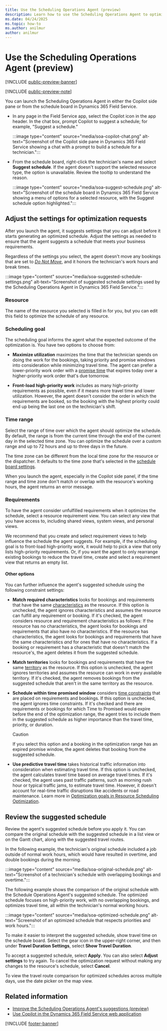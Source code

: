 ```yaml
---
title: Use the Scheduling Operations Agent (preview)
description: Learn how to use the Scheduling Operations Agent to optimize a technician's schedule in Dynamics 365 Field Service.
ms.date: 04/24/2025
ms.topic: how-to
ms.author: anilmur
author: anilmur
---
```


# Use the Scheduling Operations Agent (preview)

[!INCLUDE [public-preview-banner](../includes/public-preview-banner.md)]

[!INCLUDE [public-preview-note](../includes/public-preview-note.md)]

You can launch the Scheduling Operations Agent in either the Copilot side pane or from the schedule board in Dynamics 365 Field Service.

- In any page in the Field Service app, select the Copilot icon in the app header. In the chat box, prompt Copilot to suggest a schedule; for example, "Suggest a schedule."

   :::image type="content" source="media/soa-copilot-chat.png" alt-text="Screenshot of the Copilot side pane in Dynamics 365 Field Service showing a chat with a prompt to build a schedule for a technician.":::

- From the schedule board, right-click the technician's name and select **Suggest schedule**. If the agent doesn't support the selected resource type, the option is unavailable. Review the tooltip to understand the reason.

   :::image type="content" source="media/soa-suggest-schedule.png" alt-text="Screenshot of the schedule board in Dynamics 365 Field Service showing a menu of options for a selected resource, with the Suggest schedule option highlighted.":::

## Adjust the settings for optimization requests

After you launch the agent, it suggests settings that you can adjust before it starts generating an optimized schedule. Adjust the settings as needed to ensure that the agent suggests a schedule that meets your business requirements.

Regardless of the settings you select, the agent doesn't move any bookings that are set to [*Do Not Move*](soa-setup.md#select-an-optimization-method-for-booking-statuses), and it honors the technician's work hours and break times.

:::image type="content" source="media/soa-suggested-schedule-settings.png" alt-text="Screenshot of suggested schedule settings used by the Scheduling Operations Agent in Dynamics 365 Field Service.":::

### Resource

The name of the resource you selected is filled in for you, but you can edit this field to optimize the schedule of any resource.

### Scheduling goal

The scheduling goal informs the agent what the expected outcome of the optimization is. You have two options to choose from:

- **Maximize utilization** maximizes the time that the technician spends on doing the work for the bookings, taking priority and promise windows into consideration while minimizing travel time. The agent can prefer a lower-priority work order with a [promise time](schedule-time-constraints.md) that expires today over a higher-priority work order that's due tomorrow.

- **Front-load high-priority work** includes as many high-priority requirements as possible, even if it means more travel time and lower utilization. However, the agent doesn't consider the order in which the requirements are booked, so the booking with the highest priority could end up being the last one on the technician's shift.

### Time range

Select the range of time over which the agent should optimize the schedule. By default, the range is from the current time through the end of the current day in the selected time zone. You can optimize the schedule over a custom range and up to 72 hours and up to three days in the future.

The time zone can be different from the local time zone for the resource or the dispatcher. It defaults to the time zone that's selected in the [schedule board settings](schedule-board-tab-settings.md).

When you launch the agent, especially in the Copilot side panel, if the time range and time zone don't match or overlap with the resource's working hours, the agent returns an error message.

### Requirements

To have the agent consider unfulfilled requirements when it optimizes the schedule, select a resource requirement view. You can select any view that you have access to, including shared views, system views, and personal views.

We recommend that you create and select requirement views to help influence the schedule the agent suggests. For example, if the scheduling goal is to front-load high-priority work, it would help to pick a view that only lists high-priority requirements. Or, if you want the agent to only rearrange existing bookings to reduce the travel time, create and select a requirement view that returns an empty list.

#### Other options

You can further influence the agent's suggested schedule using the following constraint settings:

- **Match required characteristics** looks for bookings and requirements that have the same [characteristics](set-up-characteristics.md) as the resource. If this option is unchecked, the agent ignores characteristics and assumes the resource can fulfill any requirement or booking. If it's checked, the agent considers resource and requirement characteristics as follows: If the resource has no characteristics, the agent looks for bookings and requirements that also have no characteristics. If the resource has characteristics, the agent looks for bookings and requirements that have the same characteristics *and* for ones that have no characteristics. If a booking or requirement has a characteristic that doesn't match the resource's, the agent deletes it from the suggested schedule.

- **Match territories** looks for bookings and requirements that have the same [territory](set-up-territories.md) as the resource. If this option is unchecked, the agent ignores territories and assumes the resource can work in every available territory. If it's checked, the agent removes bookings from the suggested schedule that aren't in the same territory as the resource.

- **Schedule within time promised window** considers [time constraints](schedule-time-constraints.md) that are placed on requirements and bookings. If this option is unchecked, the agent ignores time constraints. If it's checked and there are requirements or bookings for which Time to Promised would expire before the end of the optimization range, the agent tries to include them in the suggested schedule as higher importance than the travel time, priority, or duration.

    > [!CAUTION]
    > If you select this option and a booking in the optimization range has an expired promise window, the agent deletes that booking from the suggested schedule.

- **Use predictive travel time** takes historical traffic information into consideration when estimating travel time. If this option is unchecked, the agent calculates travel time based on average travel times. If it's checked, the agent uses past traffic patterns, such as morning rush hour or typical traffic jams, to estimate travel time. However, it doesn't account for real-time traffic disruptions like accidents or road maintenance. Learn more in [Optimization goals in Resource Scheduling Optimization](rso-optimization-goal.md).

## Review the suggested schedule

Review the agent's suggested schedule before you apply it. You can compare the original schedule with the suggested schedule in a list view or on the Gantt chart, along with the suggested travel routes.

In the following example, the technician's original schedule included a job outside of normal work hours, which would have resulted in overtime, and double bookings during the morning.

:::image type="content" source="media/soa-original-schedule.png" alt-text="Screenshot of a technician's schedule with overlapping bookings and overtime.":::

The following example shows the comparison of the original schedule with the Schedule Operations Agent's suggested schedule. The optimized schedule focuses on high-priority work, with no overlapping bookings, and optimizes travel time, all within the technician's normal working hours.

:::image type="content" source="media/soa-optimized-schedule.png" alt-text="Screenshot of an optimized schedule that respects priorities and work hours.":::

To make it easier to interpret the suggested schedule, show travel time on the schedule board. Select the gear icon in the upper-right corner, and then under **Travel Duration Settings**, select **Show Travel Duration**.

To accept a suggested schedule, select **Apply**. You can also select **Adjust settings** to try again. To cancel the optimization request without making any changes to the resource's schedule, select **Cancel**.

To view the travel route comparison for optimized schedules across multiple days, use the date picker on the map view.

## Related information

- [Improve the Scheduling Operations Agent's suggestions (preview)](soa-tips.md)
- [Use Copilot in the Dynamics 365 Field Service web application](copilot-side-pane.md)

[!INCLUDE [footer-banner](../includes/footer-banner.md)]
